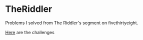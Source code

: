 # TheRiddler

Problems I solved from The Riddler's segment on fivethirtyeight.

[Here](https://fivethirtyeight.com/tag/the-riddler/) are the challenges
